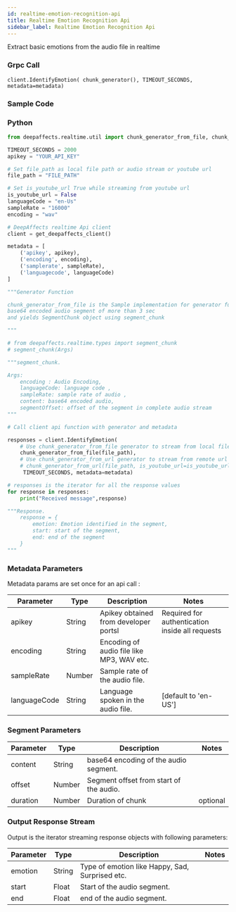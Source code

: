 ```yaml
---
id: realtime-emotion-recognition-api
title: Realtime Emotion Recognition Api
sidebar_label: Realtime Emotion Recognition Api
---
```


Extract basic emotions from the audio file in realtime

### Grpc Call

`client.IdentifyEmotion( chunk_generator(), TIMEOUT_SECONDS, metadata=metadata)`

### Sample Code

### Python

```python
from deepaffects.realtime.util import chunk_generator_from_file, chunk_generator_from_url, get_deepaffects_client

TIMEOUT_SECONDS = 2000
apikey = "YOUR_API_KEY"

# Set file_path as local file path or audio stream or youtube url
file_path = "FILE_PATH"

# Set is_youtube_url True while streaming from youtube url
is_youtube_url = False
languageCode = "en-Us"
sampleRate = "16000"
encoding = "wav"

# DeepAffects realtime Api client
client = get_deepaffects_client()

metadata = [
    ('apikey', apikey),
    ('encoding', encoding),
    ('samplerate', sampleRate),
    ('languagecode', languageCode)
]

"""Generator Function

chunk_generator_from_file is the Sample implementation for generator funcion which reads audio from a file and splits it into
base64 encoded audio segment of more than 3 sec
and yields SegmentChunk object using segment_chunk

"""

# from deepaffects.realtime.types import segment_chunk
# segment_chunk(Args)

"""segment_chunk.

Args:
    encoding : Audio Encoding,
    languageCode: language code ,
    sampleRate: sample rate of audio ,
    content: base64 encoded audio,
    segmentOffset: offset of the segment in complete audio stream
"""

# Call client api function with generator and metadata

responses = client.IdentifyEmotion(
    # Use chunk_generator_from_file generator to stream from local file
    chunk_generator_from_file(file_path),
    # Use chunk_generator_from_url generator to stream from remote url or youtube with is_youtube_url set to true
    # chunk_generator_from_url(file_path, is_youtube_url=is_youtube_url),
     TIMEOUT_SECONDS, metadata=metadata)

# responses is the iterator for all the response values
for response in responses:
    print("Received message",response)

"""Response.
    response = {
        emotion: Emotion identified in the segment,
        start: start of the segment,
        end: end of the segment
    }
"""
```

### Metadata Parameters

Metadata params are set once for an api call :

| Parameter    | Type   | Description                               | Notes                                           |
| ------------ | ------ | ----------------------------------------- | ----------------------------------------------- |
| apikey       | String | Apikey obtained from developer portsl     | Required for authentication inside all requests |
| encoding     | String | Encoding of audio file like MP3, WAV etc. |
| sampleRate   | Number | Sample rate of the audio file.            |
| languageCode | String | Language spoken in the audio file.        | [default to &#39;en-US&#39;]                    |

### Segment Parameters

| Parameter | Type   | Description                             | Notes    |
| --------- | ------ | --------------------------------------- | -------- |
| content   | String | base64 encoding of the audio segment.   |
| offset    | Number | Segment offset from start of the audio. |
| duration  | Number | Duration of chunk                       | optional |

### Output Response Stream

Output is the iterator streaming response objects with following parameters:

| Parameter | Type   | Description                                     | Notes |
| --------- | ------ | ----------------------------------------------- | ----- |
| emotion   | String | Type of emotion like Happy, Sad, Surprised etc. |
| start     | Float  | Start of the audio segment.                     |
| end       | Float  | end of the audio segment.                       |
